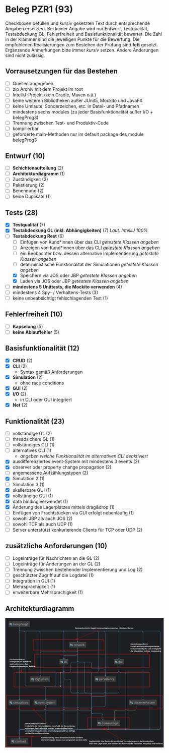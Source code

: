 # Beleg PZR1 (93)
Checkboxen befüllen und _kursiv_ gesetzten Text durch entsprechende Angaben ersetzten.
Bei keiner Angabe wird nur Entwurf, Testqualität, Testabdeckung GL, Fehlerfreiheit und Basisfunktionalität bewertet.
Die Zahl in der Klammer sind die jeweiligen Punkte für die Bewertung.
Die empfohlenen Realisierungen zum Bestehen der Prüfung sind **fett** gesetzt.
Ergänzende Anmerkungen bitte immer _kursiv_ setzen. Andere Änderungen sind nicht zulässig.

## Vorrausetzungen für das Bestehen
- [ ] Quellen angegeben
- [ ] zip Archiv mit dem Projekt im root
- [ ] IntelliJ-Projekt (kein Gradle, Maven o.ä.)
- [ ] keine weiteren Bibliotheken außer JUnit5, Mockito und JavaFX
- [ ] keine Umlaute, Sonderzeichen, etc. in Datei- und Pfadnamen
- [ ] mindestens sechs modules (zu jeder Basisfunktionalität außer I/O + belegProg3)
- [ ] Trennung zwischen Test- und Produktiv-Code
- [ ] kompilierbar
- [ ] geforderte main-Methoden nur im default package des module belegProg3

## Entwurf (10)
- [ ] **Schichtenaufteilung** (2)
- [ ] **Architekturdiagramm** (1)
- [ ] Zuständigkeit (2)
- [ ] Paketierung (2)
- [ ] Benennung (2)
- [ ] keine Duplikate (1)

## Tests (28)
- [X] **Testqualität** (7)
- [X] **Testabdeckung GL (inkl. Abhängigkeiten)** (7) _Laut. IntelliJ 100%_
- [ ] **Testabdeckung Rest** (6)
  - [ ] Einfügen von Kund*innen über das CLI _getestete Klassen angeben_
  - [ ] Anzeigen von Kund*innen über das CLI _getestete Klassen angeben_
  - [ ] ein Beobachter bzw. dessen alternative Implementierung _getestete Klassen angeben_
  - [ ] deterministische Funktionalität der Simulationen _getestete Klassen angeben_
  - [X] Speichern via JOS oder JBP _getestete Klassen angeben_
  - [X] Laden via JOS oder JBP _getestete Klassen angeben_
- [ ] **mindestens 5 Unittests, die Mockito verwenden** (4)
- [ ] mindestens 4 Spy- / Verhaltens-Tests (3)
- [ ] keine unbeabsichtigt fehlschlagenden Test (1)

## Fehlerfreiheit (10)
- [ ] **Kapselung** (5)
- [ ] **keine Ablauffehler** (5)

## Basisfunktionalität (12)
- [X] **CRUD** (2)
- [X] **CLI** (2)
  * Syntax gemäß Anforderungen
- [X] **Simulation** (2)
  * ohne race conditions
- [X] **GUI** (2)
- [X] **I/O** (2)
  * in CLI oder GUI integriert
- [X] **Net** (2)

## Funktionalität (23)
- [ ] vollständige GL (2)
- [ ] threadsichere GL (1)
- [ ] vollständiges CLI (1)
- [ ] alternatives CLI (1)
  * _angeben welche Funktionalität im alternativen CLI deaktiviert_
- [X] ausdifferenziertes event-System mit mindestens 3 events (2)
- [X] observer oder property change propagation (2)
- [ ] angemessene Aufzählungstypen (2)
- [X] Simulation 2 (1)
- [ ] Simulation 3 (1)
- [X] skalierbare GUI (1)
- [X] vollständige GUI (1)
- [X] data binding verwendet (1)
- [X] Änderung des Lagerplatzes mittels drag&drop (1)
- [ ] Einfügen von Frachtstücken via GUI erfolgt nebenläufig (1)
- [ ] sowohl JBP als auch JOS (2)
- [ ] sowohl TCP als auch UDP (1)
- [ ] Server unterstützt konkurierende Clients für TCP oder UDP (2)

## zusätzliche Anforderungen (10)
- [ ] Logeinträge für Nachrichten an die GL (2)
- [ ] Logeinträge für Änderungen an der GL (2)
- [ ] Trennung zwischen bestehender Implementierung und Log (2)
- [ ] geschützter Zugriff auf die Logdatei (1)
- [ ] Integration in GUI (1)
- [ ] Mehrsprachigkeit (1)
- [ ] erweiterbare Mehrsprachigkeit (1)

## Architekturdiagramm
![Architekturdiagramm](architecture.png)
